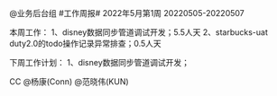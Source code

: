 @业务后台组 #工作周报#
2022年5月第1周 20220505-20220507

本周工作：
1、disney数据同步管道调试开发；5.5人天
2、starbucks-uat duty2.0的todo操作记录异常排查；0.5人天

下周工作计划：
1、disney数据同步管道调试开发；

CC @杨康(Conn) @范晓伟(KUN)